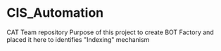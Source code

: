 # CIS_Automation
CAT Team repository
Purpose of this project to create BOT Factory and placed it here to identifies "Indexing" mechanism
